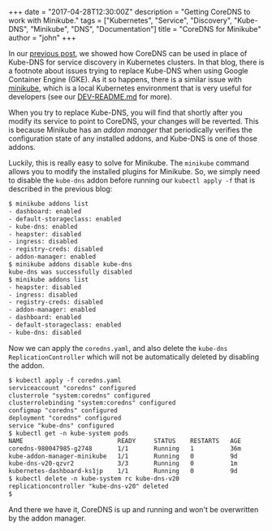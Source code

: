 +++
date = "2017-04-28T12:30:00Z"
description = "Getting CoreDNS to work with Minikube."
tags = ["Kubernetes", "Service", "Discovery", "Kube-DNS", "Minikube", "DNS", "Documentation"]
title = "CoreDNS for Minikube"
author = "john"
+++

In our [previous post](/2017/03/01/coredns-for-kubernetes-service-discovery-take-2/),
we showed how CoreDNS can be used in place of Kube-DNS for service discovery in Kubernetes clusters.
In that blog, there is a footnote about issues trying to replace Kube-DNS when using Google Container Engine (GKE).
As it so happens, there is a similar issue with [minikube](https://github.com/kubernetes/minikube), which is a local
Kubernetes environment that is very useful for developers (see our
[DEV-README.md](https://github.com/coredns/coredns/blob/master/plugin/kubernetes/DEV-README.md) for more).

When you try to replace Kube-DNS, you will find that shortly after you modify its service to point to CoreDNS, your
changes will be reverted. This is because Minikube has an _addon manager_ that periodically verifies the configuration
state of any installed addons, and Kube-DNS is one of those addons.

Luckily, this is really easy to solve for Minikube. The `minikube` command allows you to modify the installed
plugins for Minikube. So, we simply need to disable the `kube-dns` addon before running our `kubectl apply -f`
that is described in the previous blog:

~~~ txt
$ minikube addons list
- dashboard: enabled
- default-storageclass: enabled
- kube-dns: enabled
- heapster: disabled
- ingress: disabled
- registry-creds: disabled
- addon-manager: enabled
$ minikube addons disable kube-dns
kube-dns was successfully disabled
$ minikube addons list
- heapster: disabled
- ingress: disabled
- registry-creds: disabled
- addon-manager: enabled
- dashboard: enabled
- default-storageclass: enabled
- kube-dns: disabled
~~~

Now we can apply the `coredns.yaml`, and also delete the `kube-dns` `ReplicationController` which
will not be automatically deleted by disabling the addon.

~~~ txt
$ kubectl apply -f coredns.yaml
serviceaccount "coredns" configured
clusterrole "system:coredns" configured
clusterrolebinding "system:coredns" configured
configmap "coredns" configured
deployment "coredns" configured
service "kube-dns" configured
$ kubectl get -n kube-system pods
NAME                          READY     STATUS    RESTARTS   AGE
coredns-980047985-g2748       1/1       Running   1          36m
kube-addon-manager-minikube   1/1       Running   0          9d
kube-dns-v20-qzvr2            3/3       Running   0          1m
kubernetes-dashboard-ks1jp    1/1       Running   0          9d
$ kubectl delete -n kube-system rc kube-dns-v20
replicationcontroller "kube-dns-v20" deleted
$
~~~

And there we have it, CoreDNS is up and running and won't be overwritten by the addon manager.
